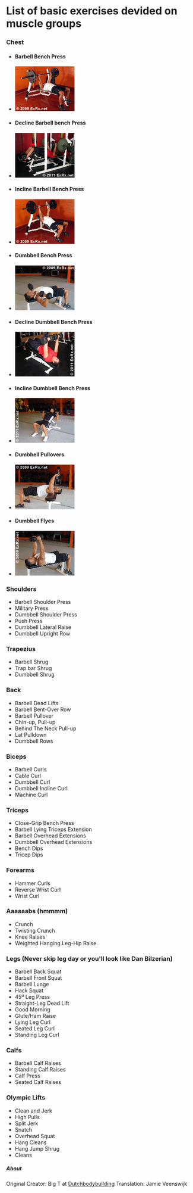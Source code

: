 # List of basic exercises devided on muscle groups

### Chest

* #### Barbell Bench Press
* ![alt text](https://github.com/jamieveenswijk/Workout/blob/master/Images/Chest/BBBenchPress.gif)
* #### Decline Barbell bench Press
* ![alt text](https://github.com/jamieveenswijk/Workout/blob/master/Images/Chest/BBDeclineBenchPress.gif)
* #### Incline Barbell Bench Press
* ![alt text](https://github.com/jamieveenswijk/Workout/blob/master/Images/Chest/BBInclineBenchPress.gif)
* #### Dumbbell Bench Press
* ![alt text](https://github.com/jamieveenswijk/Workout/blob/master/Images/Chest/DBBenchPress.gif)
* #### Decline Dumbbell Bench Press
* ![alt text](https://github.com/jamieveenswijk/Workout/blob/master/Images/Chest/DBDeclineBenchPress.gif)
* #### Incline Dumbbell Bench Press
* ![alt text](https://github.com/jamieveenswijk/Workout/blob/master/Images/Chest/DBInclineBenchPress.gif)
* #### Dumbbell Pullovers
* ![alt text](https://github.com/jamieveenswijk/Workout/blob/master/Images/Chest/DBPullover.gif)
* #### Dumbbell Flyes
* ![alt text](https://github.com/jamieveenswijk/Workout/blob/master/Images/Chest/DBFly.gif)

### Shoulders

* Barbell Shoulder Press
* Military Press
* Dumbbell Shoulder Press
* Push Press
* Dumbbell Lateral Raise
* Dumbbell Upright Row

### Trapezius

* Barbell Shrug
* Trap bar Shrug
* Dumbbell Shrug

### Back

* Barbell Dead Lifts
* Barbell Bent-Over Row
* Barbell Pullover
* Chin-up, Pull-up
* Behind The Neck Pull-up
* Lat Pulldown
* Dumbbell Rows

### Biceps

* Barbell Curls
* Cable Curl
* Dumbbell Curl
* Dumbbell Incline Curl
* Machine Curl

### Triceps
* Close-Grip Bench Press
* Barbell Lying Triceps Extension
* Barbell Overhead Extensions
* Dumbbell Overhead Extensions
* Bench Dips
* Tricep Dips

### Forearms

* Hammer Curls
* Reverse Wrist Curl
* Wrist Curl

### Aaaaaabs (hmmmm)

* Crunch
* Twisting Crunch
* Knee Raises
* Weighted Hanging Leg-Hip Raise

### Legs (Never skip leg day or you'll look like Dan Bilzerian)

* Barbell Back Squat
* Barbell Front Squat
* Barbell Lunge
* Hack Squat
* 45º Leg Press
* Straight-Leg Dead Lift
* Good Morning
* Glute/Ham Raise
* Lying Leg Curl
* Seated Leg Curl
* Standing Leg Curl

### Calfs


* Barbell Calf Raises
* Standing Calf Raises
* Calf Press
* Seated Calf Raises

### Olympic Lifts

* Clean and Jerk
* High Pulls
* Split Jerk
* Snatch
* Overhead Squat
* Hang Cleans
* Hang Jump Shrug
* Cleans

##### About

Original Creator: Big T at [Dutchbodybuilding](https://forum.bodybuilding.nl/)
Translation: Jamie Veenswijk

